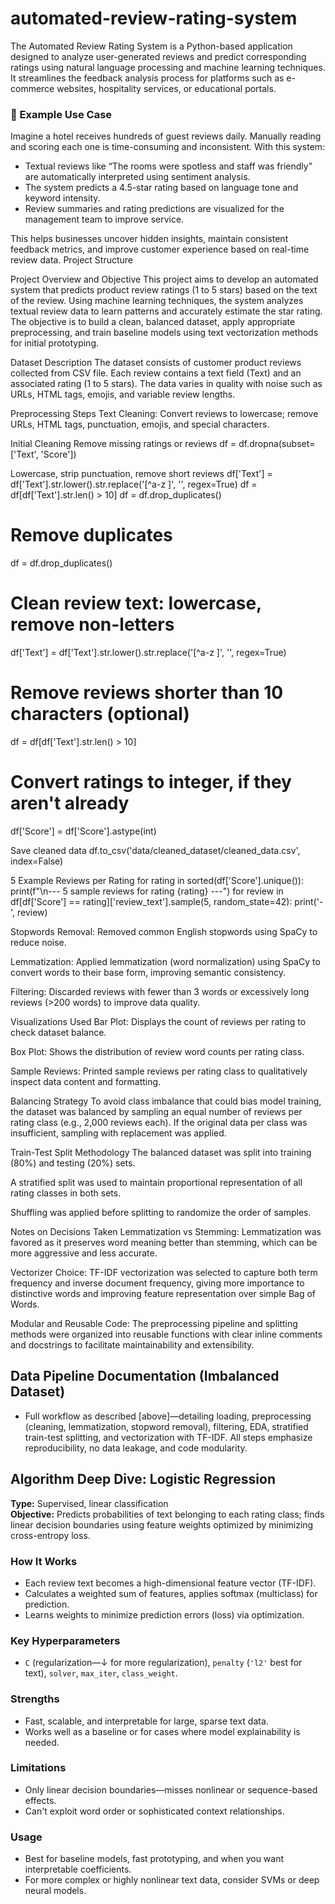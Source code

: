 # automated-review-rating-system
The Automated Review Rating System is a Python-based application designed to analyze user-generated reviews and predict corresponding ratings using natural language processing and machine learning techniques. It streamlines the feedback analysis process for platforms such as e-commerce websites, hospitality services, or educational portals.

### 🎯 Example Use Case

Imagine a hotel receives hundreds of guest reviews daily. Manually reading and scoring each one is time-consuming and inconsistent. With this system:

- Textual reviews like “The rooms were spotless and staff was friendly” are automatically interpreted using sentiment analysis.
- The system predicts a 4.5-star rating based on language tone and keyword intensity.
- Review summaries and rating predictions are visualized for the management team to improve service.

This helps businesses uncover hidden insights, maintain consistent feedback metrics, and improve customer experience based on real-time review data.
Project Structure

Project Overview and Objective
This project aims to develop an automated system that predicts product review ratings (1 to 5 stars) based on the text of the review. Using machine learning techniques, the system analyzes textual review data to learn patterns and accurately estimate the star rating.
The objective is to build a clean, balanced dataset, apply appropriate preprocessing, and train baseline models using text vectorization methods for initial prototyping.

Dataset Description
The dataset consists of customer product reviews collected from  CSV file. Each review contains a text field (Text) and an associated rating (1 to 5 stars). The data varies in quality with noise such as URLs, HTML tags, emojis, and variable review lengths.

Preprocessing Steps
Text Cleaning: Convert reviews to lowercase; remove URLs, HTML tags, punctuation, emojis, and special characters.

Initial Cleaning
Remove missing ratings or reviews
  df = df.dropna(subset=['Text', 'Score'])

Lowercase, strip punctuation, remove short reviews
  df['Text'] = df['Text'].str.lower().str.replace('[^a-z ]', '', regex=True)
  df = df[df['Text'].str.len() > 10]
  df = df.drop_duplicates()

  # Remove duplicates
df = df.drop_duplicates()

# Clean review text: lowercase, remove non-letters
df['Text'] = df['Text'].str.lower().str.replace('[^a-z ]', '', regex=True)

# Remove reviews shorter than 10 characters (optional)
df = df[df['Text'].str.len() > 10]

# Convert ratings to integer, if they aren't already
df['Score'] = df['Score'].astype(int)


Save cleaned data
  df.to_csv('data/cleaned_dataset/cleaned_data.csv', index=False)


5 Example Reviews per Rating
        for rating in sorted(df['Score'].unique()):
        print(f"\n--- 5 sample reviews for rating {rating} ---")
        for review in df[df['Score'] == rating]['review_text'].sample(5, random_state=42):
        print('-', review)


Stopwords Removal: Removed common English stopwords using SpaCy to reduce noise.

Lemmatization: Applied lemmatization (word normalization) using SpaCy to convert words to their base form, improving semantic consistency.

Filtering: Discarded reviews with fewer than 3 words or excessively long reviews (>200 words) to improve data quality.

Visualizations Used
Bar Plot: Displays the count of reviews per rating to check dataset balance.

Box Plot: Shows the distribution of review word counts per rating class.

Sample Reviews: Printed sample reviews per rating class to qualitatively inspect data content and formatting.

Balancing Strategy
To avoid class imbalance that could bias model training, the dataset was balanced by sampling an equal number of reviews per rating class (e.g., 2,000 reviews each). If the original data per class was insufficient, sampling with replacement was applied.

Train-Test Split Methodology
The balanced dataset was split into training (80%) and testing (20%) sets.

A stratified split was used to maintain proportional representation of all rating classes in both sets.

Shuffling was applied before splitting to randomize the order of samples.

Notes on Decisions Taken
Lemmatization vs Stemming: Lemmatization was favored as it preserves word meaning better than stemming, which can be more aggressive and less accurate.

Vectorizer Choice: TF-IDF vectorization was selected to capture both term frequency and inverse document frequency, giving more importance to distinctive words and improving feature representation over simple Bag of Words.

Modular and Reusable Code: The preprocessing pipeline and splitting methods were organized into reusable functions with clear inline comments and docstrings to facilitate maintainability and extensibility.

## Data Pipeline Documentation (Imbalanced Dataset)

* Full workflow as described [above]—detailing loading, preprocessing (cleaning, lemmatization, stopword removal), filtering, EDA, stratified train-test splitting, and vectorization with TF-IDF. All steps emphasize reproducibility, no data leakage, and code modularity.

## Algorithm Deep Dive: Logistic Regression

**Type:** Supervised, linear classification  
**Objective:** Predicts probabilities of text belonging to each rating class; finds linear decision boundaries using feature weights optimized by minimizing cross-entropy loss.

### How It Works
- Each review text becomes a high-dimensional feature vector (TF-IDF).
- Calculates a weighted sum of features, applies softmax (multiclass) for prediction.
- Learns weights to minimize prediction errors (loss) via optimization.

### Key Hyperparameters
- `C` (regularization—↓ for more regularization), `penalty` (`'l2'` best for text), `solver`, `max_iter`, `class_weight`.

### Strengths
- Fast, scalable, and interpretable for large, sparse text data.
- Works well as a baseline or for cases where model explainability is needed.

### Limitations
- Only linear decision boundaries—misses nonlinear or sequence-based effects.
- Can't exploit word order or sophisticated context relationships.

### Usage
- Best for baseline models, fast prototyping, and when you want interpretable coefficients.
- For more complex or highly nonlinear text data, consider SVMs or deep neural models.




